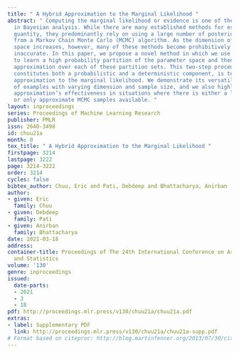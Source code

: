 ```yaml
---
title: " A Hybrid Approximation to the Marginal Likelihood "
abstract: " Computing the marginal likelihood or evidence is one of the core challenges
  in Bayesian analysis. While there are many established methods for estimating this
  quantity, they predominantly rely on using a large number of posterior samples obtained
  from a Markov Chain Monte Carlo (MCMC) algorithm. As the dimension of the parameter
  space increases, however, many of these methods become prohibitively slow and potentially
  inaccurate. In this paper, we propose a novel method in which we use the MCMC samples
  to learn a high probability partition of the parameter space and then form a deterministic
  approximation over each of these partition sets. This two-step procedure, which
  constitutes both a probabilistic and a deterministic component, is termed a Hybrid
  approximation to the marginal likelihood. We demonstrate its versatility in a plethora
  of examples with varying dimension and sample size, and we also highlight the Hybrid
  approximation’s effectiveness in situations where there is either a limited number
  or only approximate MCMC samples available. "
layout: inproceedings
series: Proceedings of Machine Learning Research
publisher: PMLR
issn: 2640-3498
id: chuu21a
month: 0
tex_title: " A Hybrid Approximation to the Marginal Likelihood "
firstpage: 3214
lastpage: 3222
page: 3214-3222
order: 3214
cycles: false
bibtex_author: Chuu, Eric and Pati, Debdeep and Bhattacharya, Anirban
author:
- given: Eric
  family: Chuu
- given: Debdeep
  family: Pati
- given: Anirban
  family: Bhattacharya
date: 2021-03-18
address:
container-title: Proceedings of The 24th International Conference on Artificial Intelligence
  and Statistics
volume: '130'
genre: inproceedings
issued:
  date-parts:
  - 2021
  - 3
  - 18
pdf: http://proceedings.mlr.press/v130/chuu21a/chuu21a.pdf
extras:
- label: Supplementary PDF
  link: http://proceedings.mlr.press/v130/chuu21a/chuu21a-supp.pdf
# Format based on citeproc: http://blog.martinfenner.org/2013/07/30/citeproc-yaml-for-bibliographies/
---
```

